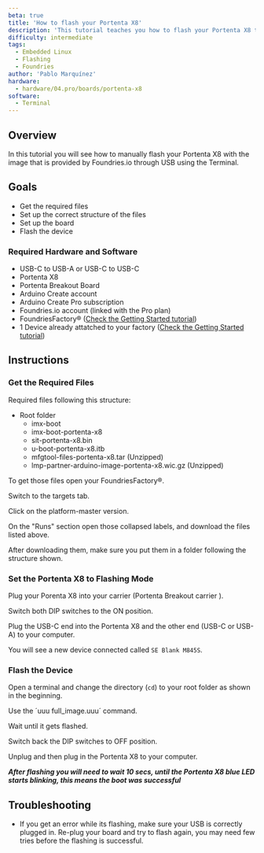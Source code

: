 ```yaml
---
beta: true
title: 'How to flash your Portenta X8'
description: 'This tutorial teaches you how to flash your Portenta X8 through USB'
difficulty: intermediate
tags:
  - Embedded Linux
  - Flashing
  - Foundries
author: 'Pablo Marquínez'
hardware:
  - hardware/04.pro/boards/portenta-x8
software:
  - Terminal
---
```


## Overview

In this tutorial you will see how to manually flash your Portenta X8 with the image that is provided by Foundries.io through USB using the Terminal.

## Goals

- Get the required files
- Set up the correct structure of the files
- Set up the board
- Flash the device

### Required Hardware and Software

- USB-C to USB-A or USB-C to USB-C
- Portenta X8
- Portenta Breakout Board <!-- or Portenta Max Carrier-->
- Arduino Create account
- Arduino Create Pro subscription
- Foundries.io account (linked with the Pro plan)
- FoundriesFactory® ([Check the Getting Started tutorial](https://docs.arduino.cc/tutorials/portenta-x8/out-of-the-box))
- 1 Device already attatched to your factory ([Check the Getting Started tutorial](https://docs.arduino.cc/tutorials/portenta-x8/out-of-the-box))
    
## Instructions

### Get the Required Files

Required files following this structure:

- Root folder
  - imx-boot
  - imx-boot-portenta-x8
  - sit-portenta-x8.bin
  - u-boot-portenta-x8.itb
  - mfgtool-files-portenta-x8.tar (Unzipped)
  - lmp-partner-arduino-image-portenta-x8.wic.gz (Unzipped)

To get those files open your FoundriesFactory®.

Switch to the targets tab.

Click on the platform-master version.

On the "Runs" section open those collapsed labels, and download the files listed above.

After downloading them, make sure you put them in a folder following the structure shown.

### Set the Portenta X8 to Flashing Mode

Plug your Porenta X8 into your carrier (Portenta Breakout carrier <!-- or Portenta Max Carrier-->).

Switch both DIP switches to the ON position.

Plug the USB-C end into the Portenta X8 and the other end (USB-C or USB-A) to your computer.

You will see a new device connected called `SE Blank M845S`.

### Flash the Device

Open a terminal and change the directory (`cd`) to your root folder as shown in the beginning.

Use the ´uuu full_image.uuu´ command.

Wait until it gets flashed.

Switch back the DIP switches to OFF position.

Unplug and then plug in the Portenta X8 to your computer.

***After flashing you will need to wait 10 secs, until the Portenta X8 blue LED starts blinking, this means the boot was successful***

## Troubleshooting

- If you get an error while its flashing, make sure your USB is correctly plugged in. Re-plug your board and try to flash again, you may need few tries before the flashing is successful.
